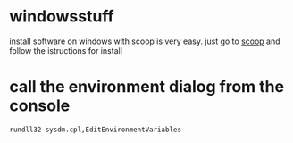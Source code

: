 # windowsstuff

install software on windows with scoop is very easy. just go to [scoop](https://scoop.sh/) and follow the istructions for install

# call the environment dialog from the console

```shell
rundll32 sysdm.cpl,EditEnvironmentVariables
```

